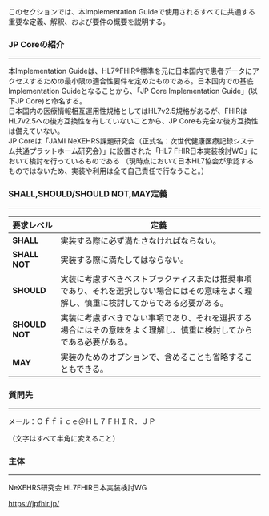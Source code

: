 このセクションでは、本Implementation Guideで使用されるすべてに共通する重要な定義、解釈、および要件の概要を説明する。

### JP Coreの紹介
---
本Implementation Guideは、HL7®FHIR®標準を元に日本国内で患者データにアクセスするための最小限の適合性要件を定めたものである。日本国内での基底Implementation Guideとなることから、「JP Core Implementation Guide」(以下JP Core)と命名する。  
日本国内の医療情報相互運用性規格としてはHL7v2.5規格があるが、FHIRはHL7v2.5への後方互換性を有していないことから、JP Coreも完全な後方互換性は備えていない。  
JP Coreは「JAMI NeXEHRS課題研究会（正式名：次世代健康医療記録システム共通プラットホーム研究会）」に設置された「HL7 FHIR日本実装検討WG」において検討を行っているものである
（現時点において日本HL7協会が承認するものではないため、実装や利用は全て自己責任で行なうこと。）

### SHALL,SHOULD/SHOULD NOT,MAY定義
---

| 要求レベル | 定義 |
| ---- | ---- |
| **SHALL** | 実装する際に必ず満たさなければならない。 |
| **SHALL NOT** | 実装する際に満たしてはならない。 |
| **SHOULD** | 実装に考慮すべきベストプラクティスまたは推奨事項であり、それを選択しない場合にはその意味をよく理解し、慎重に検討してからである必要がある。
| **SHOULD NOT** | 実装に考慮すべきでない事項であり、それを選択する場合にはその意味をよく理解し、慎重に検討してからである必要がある。 |
| **MAY** | 実装のためのオプションで、含めることも省略することもできる。 |


### 質問先
---
メール：Ｏｆｆｉｃｅ＠ＨＬ７ＦＨＩＲ．ＪＰ

（文字はすべて半角に変えること）

### 主体
---
NeXEHRS研究会 HL7FHIR日本実装検討WG

https://jpfhir.jp/
